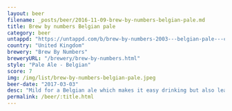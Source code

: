 ```yaml
---
layout: beer
filename: _posts/beer/2016-11-09-brew-by-numbers-belgian-pale.md
title: Brew by numbers Belgian pale
category: beer
untappd: "https://untappd.com/b/brew-by-numbers-2003---belgian-pale---crystal---tettnang/1695675"
country: "United Kingdom"
brewery: "Brew By Numbers"
breweryURL: "/brewery/brew-by-numbers.html"
style: "Pale Ale - Belgian"
score: 7
img: /img/list/brew-by-numbers-belgian-pale.jpeg
beer-date: "2017-03-03"
desc: "Mild for a Belgian ale which makes it easy drinking but also leaves me wanting more. And I mean more in the beer, not wanting another. Not that I would complain"
permalink: /beer/:title.html
---
```

